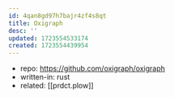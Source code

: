 ```yaml
---
id: 4qan8gd97h7bajr4zf4s8qt
title: Oxigraph
desc: ''
updated: 1723554533174
created: 1723554439954
---
```


- repo: https://github.com/oxigraph/oxigraph
- written-in: rust
- related: [[prdct.plow]]
